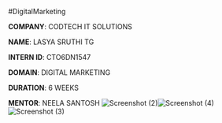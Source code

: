  #DigitalMarketing

**COMPANY**: CODTECH IT SOLUTIONS

**NAME**: LASYA SRUTHI TG

**INTERN ID**: CTO6DN1547

**DOMAIN**: DIGITAL MARKETING 

**DURATION**: 6 WEEKS 

**MENTOR**: NEELA SANTOSH
![Screenshot (2)](https://github.com/user-attachments/assets/e2098d8d-4996-4727-9630-b63bae1f4986)![Screenshot (4)](https://github.com/user-attachments/assets/fbf44c83-03d4-470d-8a71-c295ee66abcf)
![Screenshot (3)](https://github.com/user-attachments/assets/32118045-cd9a-4ab6-8536-b7def4d81641)
